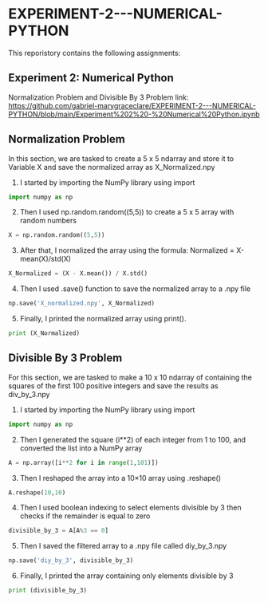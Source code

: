 # EXPERIMENT-2---NUMERICAL-PYTHON

This reporistory contains the following assignments:
## Experiment 2: Numerical Python

Normalization Problem and Divisible By 3 Problem link: https://github.com/gabriel-marygraceclare/EXPERIMENT-2---NUMERICAL-PYTHON/blob/main/Experiment%202%20-%20Numerical%20Python.ipynb

## Normalization Problem
In this section, we are tasked to create a 5 x 5 ndarray and store it to Variable X and save the normalized array as X_Normalized.npy
1. I started by importing the NumPy library using import
```python
import numpy as np
```
2. Then I used np.random.random((5,5)) to create a 5 x 5 array with random numbers
```python
X = np.random.random((5,5))
```
3. After that, I normalized the array using the formula: Normalized = X-mean(X)/std(X)
```python
X_Normalized = (X - X.mean()) / X.std()
```
4. Then I used .save() function to save the normalized array to a .npy file
```python
np.save('X_normalized.npy', X_Normalized)
```
5. Finally, I printed the normalized array using print().
```python
print (X_Normalized)
```

## Divisible By 3 Problem
For this section, we are tasked to make a 10 x 10 ndarray of containing the squares of the first 100 positive integers and save the results as div_by_3.npy
1. I started by importing the NumPy library using import
```python
import numpy as np
```
2. Then I generated the square (i**2) of each integer from 1 to 100, and converted the list into a NumPy array
```python
A = np.array([i**2 for i in range(1,101)])
```
3. Then I reshaped the array into a 10×10 array using .reshape()
```python
A.reshape(10,10)
```
4. Then I used boolean indexing to select elements divisible by 3 then checks if the remainder is equal to zero
```python
divisible_by_3 = A[A%3 == 0]
```
5. Then I saved the filtered array to a .npy file called diy_by_3.npy
```python
np.save('diy_by_3', divisible_by_3)
```
6. Finally, I printed the array containing only elements divisible by 3
```python
print (divisible_by_3)
```
